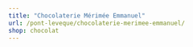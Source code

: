 ```yaml
---
title: "Chocolaterie Mérimée Emmanuel"
url: /pont-leveque/chocolaterie-merimee-emmanuel/
shop: chocolat
---
```

